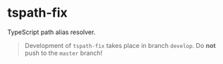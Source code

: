 # tspath-fix

TypeScript path alias resolver.

> Development of `tspath-fix` takes place in branch `develop`. Do **not** push to the `master` branch!
